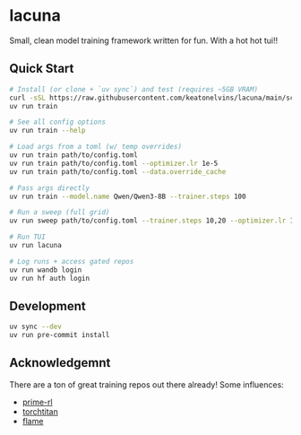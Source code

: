 # lacuna

Small, clean model training framework written for fun. With a hot hot tui!!

## Quick Start

```bash
# Install (or clone + `uv sync`) and test (requires ~5GB VRAM)
curl -sSL https://raw.githubusercontent.com/keatonelvins/lacuna/main/scripts/install.sh | bash
uv run train

# See all config options
uv run train --help

# Load args from a toml (w/ temp overrides)
uv run train path/to/config.toml
uv run train path/to/config.toml --optimizer.lr 1e-5
uv run train path/to/config.toml --data.override_cache

# Pass args directly
uv run train --model.name Qwen/Qwen3-8B --trainer.steps 100

# Run a sweep (full grid)
uv run sweep path/to/config.toml --trainer.steps 10,20 --optimizer.lr 1e-5:5e-5:1e-5

# Run TUI
uv run lacuna

# Log runs + access gated repos
uv run wandb login
uv run hf auth login
```

## Development

```bash
uv sync --dev
uv run pre-commit install
```

## Acknowledgemnt

There are a ton of great training repos out there already! Some influences:
- [prime-rl](https://github.com/PrimeIntellect-ai/prime-rl)
- [torchtitan](https://github.com/pytorch/torchtitan)
- [flame](https://github.com/fla-org/flame)

